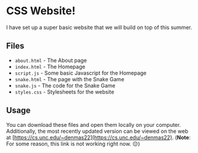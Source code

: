# CSS Website!

I have set up a super basic website that we will build on top of this summer.

## Files
* `about.html` - The About page
* `index.html` - The Homepage
* `script.js` - Some basic Javascript for the Homepage
* `snake.html` - The page with the Snake Game
* `snake.js` - The code for the Snake Game
* `styles.css` - Stylesheets for the website

## Usage
You can download these files and open them locally on your computer. 
Additionally, the most recently updated version can be viewed on the web at [https://cs.unc.edu/~denmas22](https://cs.unc.edu/~denmas22). (**Note**: For some reason, this link is not working right now. 😔)
